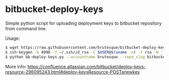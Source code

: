 # bitbucket-deploy-keys
Simple python script for uploading deployment keys to bitbucket repository from command line.

Usage:
```sh
$ wget https://raw.githubusercontent.com/brutesque/bitbucket-deploy-keys/master/bb-deploy-key.py
$ ssh-keygen -b 4096 -f ~/.ssh/id_rsa -C $USER@$(uname -n) -t rsa -N '' -q
$ python bb-deploy-keys.py --accountname brutesque --repo_slug bitbucket-deploy-keys --user brutesque --label $USER@$(uname -n) ~/.ssh/id_rsa.pub
```

More info:
https://confluence.atlassian.com/bitbucket/deploy-keys-resource-296095243.html#deploy-keysResource-POSTanewkey

